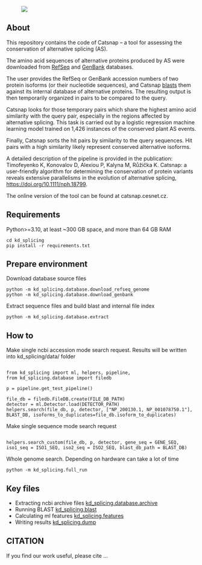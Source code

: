 <figure>
  <img src="https://github.com/konovalovdmitry/catsnap/blob/master/picture.PNG" "/>
</figure>

## About

This repository contains the code of Catsnap – a tool for assessing the conservation of alternative splicing (AS).

The amino acid sequences of alternative proteins produced by AS were downloaded from [RefSeq](https://www.ncbi.nlm.nih.gov/refseq/) and [GenBank](https://www.ncbi.nlm.nih.gov/genbank/) databases.

The user provides the RefSeq or GenBank accession numbers of two protein isoforms (or their nucleotide sequences), and Catsnap [blasts](https://blast.ncbi.nlm.nih.gov/Blast.cgi) them against its internal database of alternative proteins. The resulting output is then temporarily organized in pairs to be compared to the query.

Catsnap looks for those temporary pairs which share the highest amino acid similarity with the query pair, especially in the regions affected by alternative splicing. This task is carried out by a logistic regression machine learning model trained on 1,426 instances of the conserved plant AS events.

Finally, Catsnap sorts the hit pairs by similarity to the query sequences. Hit pairs with a high similarity likely represent conserved alternative isoforms.

A detailed description of the pipeline is provided in the publication: Timofeyenko K, Konovalov D, Alexiou P, Kalyna M, Růžička K. Catsnap: a user-friendly algorithm for determining the conservation of protein variants reveals extensive parallelisms in the evolution of alternative splicing, https://doi.org/10.1111/nph.18799.

The online version of the tool can be found at catsnap.cesnet.cz. 

## Requirements

Python>=3.10, at least ~300 GB space, and more than 64 GB RAM

```
cd kd_splicing
pip install -r requirements.txt
```

## Prepare environment

Download database source files

```
python -m kd_splicing.database.download_refseq_genome
python -m kd_splicing.database.download_genbank
```

Extract sequence files and build blast and internal file index

```
python -m kd_splicing.database.extract
```
## How to

Make single ncbi accession mode search request.  Results will be written into kd_splicing/data/ folder

```

from kd_splicing import ml, helpers, pipeline,
from kd_splicing.database import filedb

p = pipeline.get_test_pipeline()

file_db = filedb.FileDB.create(FILE_DB_PATH)
detector = ml.Detector.load(DETECTOR_PATH)
helpers.search(file_db, p, detector, ["NP_200130.1, NP_001078750.1"], BLAST_DB, isoforms_to_duplicates=file_db.isoform_to_duplicates)
```
                                                                   
Make single sequence mode search request

```

helpers.search_custom(file_db, p, detector, gene_seq = GENE_SEQ, iso1_seq = ISO1_SEQ, iso2_seq = ISO2_SEQ, blast_db_path = BLAST_DB)

```
                                                                   
Whole genome search. Depending on hardware can take a lot of time
```
python -m kd_splicing.full_run                                                            

```
                                                                   
## Key files

* Extracting ncbi archive files [kd_splicing.database.archive](https://github.com/kdcd/catsnap/blob/master/kd_splicing/kd_splicing/database/archive.py)
* Running BLAST [kd_splicing.blast](https://github.com/kdcd/catsnap/blob/master/kd_splicing/kd_splicing/blast.py)
* Calculating ml features [kd_splicing.features](https://github.com/kdcd/catsnap/blob/master/kd_splicing/kd_splicing/features.py)                                       
* Writing results [kd_splicing.dump](https://github.com/kdcd/catsnap/blob/master/kd_splicing/kd_splicing/dump.py)
                                                                   
## CITATION

If you find our work useful, please cite ...
